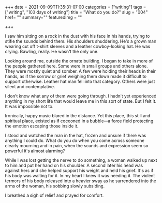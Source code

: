 +++
date = 2021-09-09T11:35:31-07:00
categories = ["writing"]
tags = ["writing", "100 days of writing"]
title = "What do you do?"
slug = "004"
href= ""
summary=""
featuredimg = ""


+++

I saw him sitting on a rock in the dust with his face in his hands, trying to stifle the sounds behind them. His shoulders shuddering. He's a grown man wearing cut off t-shirt sleeves and a leather cowboy-looking hat. He was crying. Bawling, really. He wasn't the only one. 

Looking around me, outside the ornate building, I began to take in more of the people gathered here. Some were in small groups and others alone. They were mostly quiet and somber. A few were holding their heads in their hands, as if the sorrow or grief weighing them down made it difficult to support otherwise. Leather hat man fell into that category. Others were just silent and contemplative. 

I don't know what any of them were going through. I hadn't yet experienced anything in my short life that would leave me in this sort of state. But I felt it. It was impossible not to. 

Ironically, happy music blared in the distance. Yet this place, this still and spiritual place, existed as if cocooned in a bubble—a force field protecting the emotion escaping those inside it. 

I stood and watched the man in the hat, frozen and unsure if there was anything I could do. What do you do when you come across someone clearly mourning and in pain, when the sounds and expression seem so powerful it's almost alarming?

While I was lost getting the nerve to do something, a woman walked up next to him and put her hand on his shoulder. A second later his head was against hers and she helped support his weight and held his grief. It's as if his body was waiting for it. In my heart I knew it was needing it. The violent termors of his body released into a heavier sway as he surrendered into the arms of the woman, his sobbing slowly subsiding. 

I breathed a sigh of relief and prayed for comfort.
